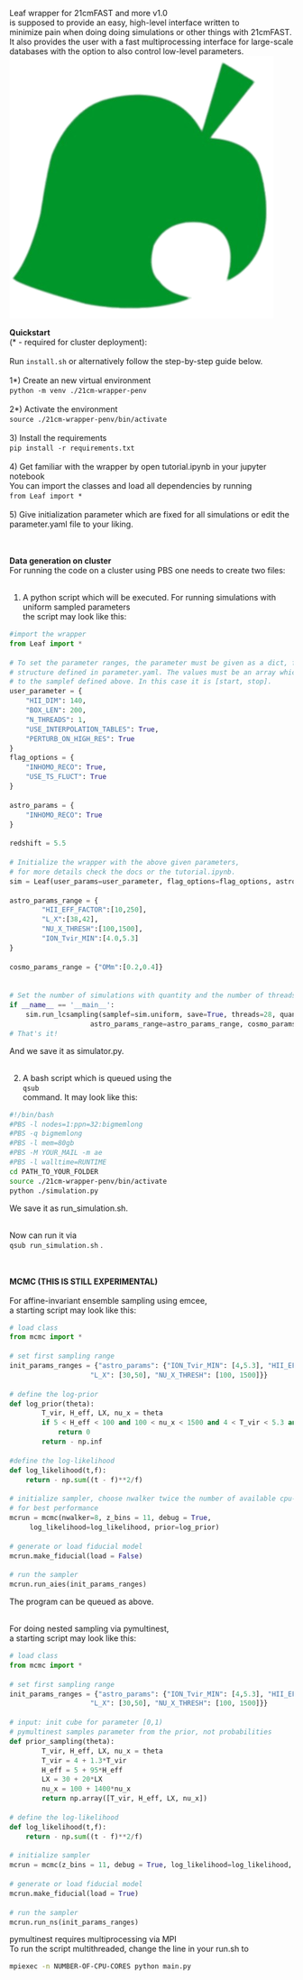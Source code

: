 Leaf wrapper for 21cmFAST and more v1.0 <br/>
is supposed to provide an easy, high-level interface written to <br/>
minimize pain when doing doing simulations or other things with 21cmFAST.<br/>
It also provides the user with a fast multiprocessing interface for large-scale <br/>
databases with the option to also control low-level parameters.  
![alt text](https://github.com/astro-ML/21cm-wrapper/blob/main/Leaf.png?raw=true)


<b>Quickstart</b> <br/>
(* - required for cluster deployment):<br/> <br/>
Run ```install.sh``` or alternatively follow the step-by-step guide below. <br/> <br/>
1*) Create an new virtual environment <br />
```python -m venv ./21cm-wrapper-penv```<br /><br />
2*) Activate the environment <br />
```source ./21cm-wrapper-penv/bin/activate``` <br /><br />
3) Install the requirements <br />
```pip install -r requirements.txt``` <br /><br />
4) Get familiar with the wrapper by open tutorial.ipynb in your jupyter notebook <br />
  You can import the classes and load all dependencies by running <br />
```from Leaf import *``` <br /><br />
5) Give initialization parameter which are fixed for all simulations or edit the parameter.yaml file to your liking.<br /> <br /> <br />

<b>Data generation on cluster</b> <br/>
For running the code on a cluster using PBS one needs to create two files:<br /> <br />

1) A python script which will be executed. For running simulations with uniform sampled parameters<br />
  the script may look like this: <br />
```python
#import the wrapper
from Leaf import *

# To set the parameter ranges, the parameter must be given as a dict, following the dict
# structure defined in parameter.yaml. The values must be an array which is handed over
# to the samplef defined above. In this case it is [start, stop].
user_parameter = {
    "HII_DIM": 140,
    "BOX_LEN": 200,
    "N_THREADS": 1,
    "USE_INTERPOLATION_TABLES": True,
    "PERTURB_ON_HIGH_RES": True
}
flag_options = {
    "INHOMO_RECO": True,
    "USE_TS_FLUCT": True
}

astro_params = {
    "INHOMO_RECO": True
}

redshift = 5.5

# Initialize the wrapper with the above given parameters,
# for more details check the docs or the tutorial.ipynb.
sim = Leaf(user_params=user_parameter, flag_options=flag_options, astro_params=astro_params, debug=True, redshift=redshift)

astro_params_range = {
        "HII_EFF_FACTOR":[10,250],
        "L_X":[38,42],
        "NU_X_THRESH":[100,1500],
        "ION_Tvir_MIN":[4.0,5.3]
}

cosmo_params_range = {"OMm":[0.2,0.4]}


# Set the number of simulations with quantity and the number of threads (= #cores on the cluster)
if __name__ == '__main__':
    sim.run_lcsampling(samplef=sim.uniform, save=True, threads=28, quantity=2000,
                    astro_params_range=astro_params_range, cosmo_params_range=cosmo_params_range)
# That's it!
```
And we save it as simulator.py. <br />  <br />

2) A bash script which is queued using the  <br />
```qsub``` <br />
command. It may look like this: <br />
```bash
#!/bin/bash
#PBS -l nodes=1:ppn=32:bigmemlong
#PBS -q bigmemlong
#PBS -l mem=80gb
#PBS -M YOUR_MAIL -m ae
#PBS -l walltime=RUNTIME
cd PATH_TO_YOUR_FOLDER
source ./21cm-wrapper-penv/bin/activate
python ./simulation.py
``` 
We save it as run_simulation.sh. <br />  <br />

Now can run it via <br />
```qsub run_simulation.sh```
. <br /> <br /> <br />

<b>MCMC (THIS IS STILL EXPERIMENTAL)</b> <br/><br/>
For affine-invariant ensemble sampling using emcee, <br/>
a starting script may look like this:<br/>
```python
# load class
from mcmc import *

# set first sampling range
init_params_ranges = {"astro_params": {"ION_Tvir_MIN": [4,5.3], "HII_EFF_FACTOR": [5, 100], 
                    "L_X": [30,50], "NU_X_THRESH": [100, 1500]}}

# define the log-prior
def log_prior(theta):
        T_vir, H_eff, LX, nu_x = theta
        if 5 < H_eff < 100 and 100 < nu_x < 1500 and 4 < T_vir < 5.3 and 30 < LX < 50:
            return 0
        return - np.inf

#define the log-likelihood
def log_likelihood(t,f):
    return - np.sum((t - f)**2/f)

# initialize sampler, choose nwalker twice the number of available cpu-cores
# for best performance
mcrun = mcmc(nwalker=8, z_bins = 11, debug = True,
	 log_likelihood=log_likelihood, prior=log_prior)
	 
# generate or load fiducial model
mcrun.make_fiducial(load = False)

# run the sampler
mcrun.run_aies(init_params_ranges)
```
The program can be queued as above. <br/> <br/>



For doing nested sampling via pymultinest, <br/>
a starting script may look like this:

```python
# load class
from mcmc import *

# set first sampling range
init_params_ranges = {"astro_params": {"ION_Tvir_MIN": [4,5.3], "HII_EFF_FACTOR": [5, 100], 
                    "L_X": [30,50], "NU_X_THRESH": [100, 1500]}}

# input: init cube for parameter [0,1)
# pymultinest samples parameter from the prior, not probabilities
def prior_sampling(theta):
        T_vir, H_eff, LX, nu_x = theta
        T_vir = 4 + 1.3*T_vir
        H_eff = 5 + 95*H_eff
        LX = 30 + 20*LX
        nu_x = 100 + 1400*nu_x
        return np.array([T_vir, H_eff, LX, nu_x])

# define the log-likelihood
def log_likelihood(t,f):
    return - np.sum((t - f)**2/f)

# initialize sampler
mcrun = mcmc(z_bins = 11, debug = True, log_likelihood=log_likelihood, prior=prior_sampling)

# generate or load fiducial model
mcrun.make_fiducial(load = True)

# run the sampler
mcrun.run_ns(init_params_ranges)
```
pymultinest requires multiprocessing via MPI <br/>
To run the script multithreaded, change the line in your run.sh to
```bash
mpiexec -n NUMBER-OF-CPU-CORES python main.py
```
<br/><br/>
